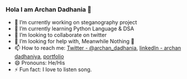 ### Hola I am Archan Dadhania 👋


- 🔭 I’m currently working on steganography project
- 🌱 I’m currently learning Python Language & DSA
- 👯 I’m looking to collaborate on twitter 
- 🤔 I’m looking for help with, Meanwhile Nothing 🚀
- 📫 How to reach me: [Twitter - @archan_dadhania](https://twitter.com/archan_dadhania), [linkedIn - archan dadhaniya](https://www.linkedin.com/in/archan-dadhaniya-982540172/), [portfolio](https://archandadhania.github.io/ArchanDadhaniaPortfolio/)
- 😄 Pronouns: He/His
- ⚡ Fun fact: I love to listen song.

